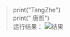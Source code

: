 >print("TangZhe")<br>
print(" 唐哲")<br>
运行结果：
![结果](https://user-images.githubusercontent.com/31878522/30745945-9dafafae-9fda-11e7-891c-1c859f1bf24c.png)

